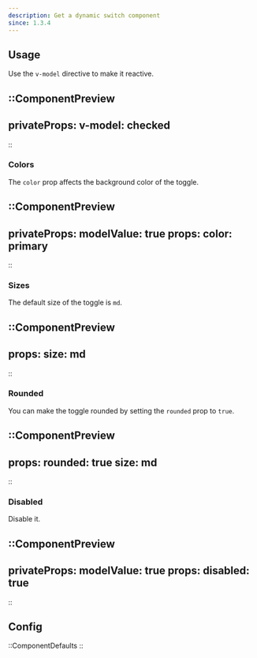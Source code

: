 ```yaml
---
description: Get a dynamic switch component
since: 1.3.4
---
```


## Usage

Use the `v-model` directive to make it reactive.

::ComponentPreview
---
privateProps:
  v-model: checked
---
::

### Colors

The `color` prop affects the background color of the toggle.

::ComponentPreview
---
privateProps:
  modelValue: true
props:
  color: primary
---
::

### Sizes

The default size of the toggle is `md`.

::ComponentPreview
---
props:
  size: md
---
::

### Rounded

You can make the toggle rounded by setting the `rounded` prop to `true`.

::ComponentPreview
---
props:
  rounded: true
  size: md
---
::

### Disabled

Disable it.

::ComponentPreview
---
privateProps:
  modelValue: true
props:
  disabled: true
---
::

## Config

::ComponentDefaults
::
